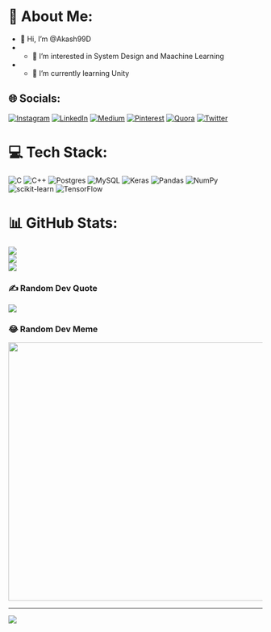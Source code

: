 <!--- 👋 Hi, I’m @Akash99D
- 👀 I’m interested in ...
- 🌱 I’m currently learning ...
- 💞️ I’m looking to collaborate on ...
- 📫 How to reach me ...
--->

<!---
Akash99D/Akash99D is a ✨ special ✨ repository because its `README.md` (this file) appears on your GitHub profile.
You can click the Preview link to take a look at your changes.
--->
# 💫 About Me:
- 👋 Hi, I’m @Akash99D
- - 👀 I’m interested in System Design and Maachine Learning
- - 🌱 I’m currently learning Unity


## 🌐 Socials:
[![Instagram](https://img.shields.io/badge/Instagram-%23E4405F.svg?logo=Instagram&logoColor=white)](https://instagram.com/lifeof_akash) [![LinkedIn](https://img.shields.io/badge/LinkedIn-%230077B5.svg?logo=linkedin&logoColor=white)](https://linkedin.com/in/akash-banik-073a15206) [![Medium](https://img.shields.io/badge/Medium-12100E?logo=medium&logoColor=white)](https://medium.com/@@Akash99D) [![Pinterest](https://img.shields.io/badge/Pinterest-%23E60023.svg?logo=Pinterest&logoColor=white)](https://pinterest.com/Akash99D) [![Quora](https://img.shields.io/badge/Quora-%23B92B27.svg?logo=Quora&logoColor=white)](https://quora.com/profile/Akash-Banik-6) [![Twitter](https://img.shields.io/badge/Twitter-%231DA1F2.svg?logo=Twitter&logoColor=white)](https://twitter.com/Akash28032017) 

# 💻 Tech Stack:
![C](https://img.shields.io/badge/c-%2300599C.svg?style=for-the-badge&logo=c&logoColor=white) ![C++](https://img.shields.io/badge/c++-%2300599C.svg?style=for-the-badge&logo=c%2B%2B&logoColor=white) ![Postgres](https://img.shields.io/badge/postgres-%23316192.svg?style=for-the-badge&logo=postgresql&logoColor=white) ![MySQL](https://img.shields.io/badge/mysql-%2300f.svg?style=for-the-badge&logo=mysql&logoColor=white) ![Keras](https://img.shields.io/badge/Keras-%23D00000.svg?style=for-the-badge&logo=Keras&logoColor=white) ![Pandas](https://img.shields.io/badge/pandas-%23150458.svg?style=for-the-badge&logo=pandas&logoColor=white) ![NumPy](https://img.shields.io/badge/numpy-%23013243.svg?style=for-the-badge&logo=numpy&logoColor=white) ![scikit-learn](https://img.shields.io/badge/scikit--learn-%23F7931E.svg?style=for-the-badge&logo=scikit-learn&logoColor=white) ![TensorFlow](https://img.shields.io/badge/TensorFlow-%23FF6F00.svg?style=for-the-badge&logo=TensorFlow&logoColor=white)
# 📊 GitHub Stats:
![](https://github-readme-stats.vercel.app/api?username=Akash99D&theme=radical&hide_border=false&include_all_commits=false&count_private=false)<br/>
![](https://github-readme-streak-stats.herokuapp.com/?user=Akash99D&theme=radical&hide_border=false)<br/>
![](https://github-readme-stats.vercel.app/api/top-langs/?username=Akash99D&theme=radical&hide_border=false&include_all_commits=false&count_private=false&layout=compact)

### ✍️ Random Dev Quote
![](https://quotes-github-readme.vercel.app/api?type=horizontal&theme=radical)

### 😂 Random Dev Meme
<img src="https://random-memer.herokuapp.com/" width="512px"/>

---
[![](https://visitcount.itsvg.in/api?id=Akash99D&icon=2&color=11)](https://visitcount.itsvg.in)

<!-- Proudly created with GPRM ( https://gprm.itsvg.in ) -->
